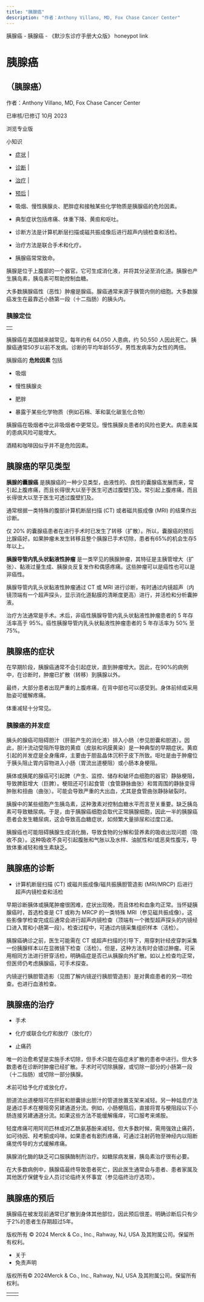 ```yaml
---
title: "胰腺癌"
description: "作者：Anthony Villano, MD, Fox Chase Cancer Center"
---
```


﻿胰腺癌 \- 胰腺癌 \- 《默沙东诊疗手册大众版》 honeypot link

# 胰腺癌

## （胰腺癌）

作者：Anthony Villano, MD, Fox Chase Cancer Center

已审核/已修订 10月 2023

浏览专业版

小知识

- [症状](#症状_v35603994_zh) \|
- [诊断](#诊断_v35604009_zh) \|
- [治疗](#治疗_v35604029_zh) \|
- [预后](#预后_v35604026_zh) \|

- 吸烟、慢性胰腺炎、肥胖症和接触某些化学物质是胰腺癌的危险因素。

- 典型症状包括疼痛、体重下降、黄疸和呕吐。

- 诊断方法是计算机断层扫描或磁共振成像后进行超声内镜检查和活检。

- 治疗方法是联合手术和化疗。

- 胰腺癌常常致命。


胰腺是位于上腹部的一个器官。它可生成消化液，并将其分泌至消化道。胰腺也产生胰岛素，胰岛素可帮助控制血糖。

大多数胰腺癌性（恶性）肿瘤是腺癌。腺癌通常来源于胰管内侧的细胞。大多数腺癌发生在最靠近小肠第一段（十二指肠）的胰头内。

### 胰腺定位

|     |
| --- |
|  |

胰腺癌在美国越来越常见，每年约有 64,050 人患病，约 50,550 人因此死亡。胰腺癌通常50岁以前不发病。诊断的平均年龄55岁。男性发病率为女性的两倍。

胰腺癌的 **危险因素** 包括

- 吸烟

- 慢性胰腺炎

- 肥胖

- 暴露于某些化学物质（例如石棉、苯和氯化碳氢化合物）


胰腺癌在吸烟者中比非吸烟者中更常见。慢性胰腺炎患者的风险也更大。病患亲属的患病风险可能增大。

酒精和咖啡因似乎并不是危险因素。

## 胰腺癌的罕见类型

**胰腺的囊腺癌** 是胰腺癌的一种少见类型，由液性的、良性的囊腺癌发展而来，常引起上腹疼痛，而且长得很大以至于医生可透过腹壁扪及。常引起上腹疼痛，而且长得很大以至于医生可透过腹壁扪及。

通常根据一类特殊的腹部计算机断层扫描 (CT) 或者磁共振成像 (MRI) 的结果作出诊断。

仅 20% 的囊腺癌患者在进行手术时已发生了转移（扩散）。所以，囊腺癌的预后比腺癌好。如果肿瘤未发生转移且整个胰腺已手术切除，患者有65%的机会生存5年以上。

**胰腺导管内乳头状黏液性肿瘤** 是一类罕见的胰腺肿瘤，其特征是主胰管增大（扩张）、黏液过量生成、胰腺炎反复发作和偶感疼痛。这些肿瘤可以是癌性也可以是非癌性。

胰腺导管内乳头状黏液性肿瘤通过 CT 或 MRI 进行诊断，有时通过内镜超声（内镜顶端有一个超声探头，显示消化道黏膜的清晰度更高）进行，并活检和分析囊肿液。

治疗方法通常是手术。术后，非癌性胰腺导管内乳头状黏液性肿瘤患者的 5 年存活率高于 95%。癌性胰腺导管内乳头状黏液性肿瘤患者的 5 年存活率为 50% 至 75%。

## 胰腺癌的症状

在早期阶段，胰腺癌通常不会引起症状，直到肿瘤增大。因此，在90%的病例中，在诊断时，肿瘤已扩散（转移）到胰腺以外。

最终，大部分患者出现严重的上腹疼痛，在背中部也可以感受到。身体前倾或采用胎姿可缓解疼痛。

体重减轻十分常见。

### 胰腺癌的并发症

胰头的腺癌可阻碍胆汁（肝脏产生的消化液）排入小肠（参见胆囊和胆道）。因此，胆汁流动受阻所导致的黄疸（皮肤和巩膜黄染）是一种典型的早期症状。黄疸引起的并发症是全身瘙痒，主要由于胆盐晶体沉积于皮下所致。呕吐是由于肿瘤位于胰头阻止胃内容物进入小肠（胃流出道梗阻）或小肠本身梗阻。

胰体或胰尾的腺癌可引起脾（产生、监控、储存和破坏血细胞的器官）静脉梗阻，导致脾脏增大（巨脾）。梗阻还可引起食管（食管静脉曲张）和胃周围的静脉变得肿胀和扭曲（曲张）。可能会导致严重的大出血，尤其是食管曲张静脉破裂时。

胰腺中的某些细胞产生胰岛素，这种激素对控制血糖水平而言至关重要。缺乏胰岛素可导致糖尿病。于是，由于胰腺癌细胞会取代正常胰腺细胞，因此一半的胰腺癌患者会发生糖尿病，这会导致高血糖症状，如频繁大量排尿和过度口渴。

胰腺癌也可能阻碍胰腺生成消化酶，导致食物的分解和营养素的吸收出现问题（吸收不良）。这种吸收不良可引起腹胀和气胀以及水样、油腻性和/或恶臭性腹泻，导致体重减轻和维生素缺乏。

## 胰腺癌的诊断

- 计算机断层扫描 (CT) 或磁共振成像/磁共振胰胆管造影 (MRI/MRCP) 后进行超声内镜检查和活检


早期诊断胰体或胰尾肿瘤很困难，症状出现晚，而且体检和血象均正常。当怀疑胰腺癌时，首选检查是 CT 或称为 MRCP 的一类特殊 MRI（参见磁共振成像）。这些影像学检查完成后通常会进行超声内镜检查（顶端有一个微型超声探头的内镜经口进入胃和小肠第一段）。检查过程中，可通过内镜采集组织样本（活检）。

胰腺癌确诊之前，医生可能需在 CT 或超声扫描的引导下，用穿刺针经皮穿刺采集一份胰腺样本以在显微镜下检查（活检）。但是，这种方法有时会错过肿瘤。可采用相同方法进行肝穿活检，明确癌症是否已从胰腺向外扩散。如以上检查均正常，但医师仍考虑胰腺癌，可手术探查。

内镜逆行胰胆管造影（见图了解内镜逆行胰胆管造影）是对黄疸患者的另一项检查。也进行血液检查。

## 胰腺癌的治疗

- 手术

- 化疗或联合化疗和放疗（放化疗）

- 止痛药


唯一的治愈希望是实施手术切除，但手术只能在癌症未扩散的患者中进行。但大多数患者在诊断时肿瘤已经扩散。手术时可切除胰腺，或切除一部分的小肠第一段（十二指肠）或切除一部分胰腺。

术前可给予化疗或放化疗。

胆道流出道梗阻可在肝脏和胆囊排出胆汁的管道放置支架来减轻。另一种姑息疗法是通过手术在梗阻旁另建通道分流。例如，小肠梗阻后，直接将胃与梗阻段以下小肠连接另建通道分流。如果这些方法不能缓解瘙痒，可口服考来烯胺。

轻度疼痛可用阿司匹林或对乙酰氨基酚来减轻。但大多数时候，需用强效止痛药，如可待因、羟考酮或吗啡。如果患者有剧烈疼痛，可通过注射药物至神经内以阻断痛觉传导的方式缓解疼痛。

胰腺消化酶的缺乏可口服胰酶制剂治疗。如糖尿病发展，胰岛素治疗很有必要。

在大多数病例中，胰腺癌最终导致患者死亡，因此医生通常会与患者、患者家属及其他医疗保健专业人员讨论临终关怀事宜（参见临终治疗选项）。

## 胰腺癌的预后

胰腺癌在被发现前通常已扩散到身体其他部位，因此预后很差。明确诊断后只有少于2%的患者生存期超过5年。



版权所有 © 2024
Merck & Co., Inc., Rahway, NJ, USA 及其附属公司。保留所有权利。

- 关于
- 免责声明

版权所有© 2024Merck & Co., Inc., Rahway, NJ, USA 及其附属公司。保留所有权利。

|     |     |
| --- | --- |
|  |  |